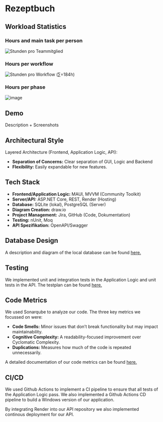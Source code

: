 # Rezeptbuch

## Workload Statistics
### Hours and main task per person
![Stunden pro Teammitglied](https://github.com/user-attachments/assets/08bc2bef-0017-4e99-9077-f5c20b47eaa4)


### Hours per workflow
![Stunden pro Workflow  (∑=184h)](https://github.com/user-attachments/assets/0118ced9-892e-4f3d-b918-51ffacd1cfb3)

### Hours per phase
![image](https://github.com/user-attachments/assets/35c9d3fd-8a56-4ff3-b40d-f72022ed2302)


## Demo
Description + Screenshots



## Architectural Style
Layered Architecture (Frontend, Application Logic, API):
 - **Separation of Concerns:** Clear separation of GUI, Logic and Backend
 - **Flexibility:** Easily expandable for new features.

## Tech Stack
- **Frontend/Application Logic:** MAUI, MVVM (Community Toolkit)
- **Server/API:** ASP.NET Core, REST, Render (Hosting)
- **Database:** SQLite (lokal), PostgreSQL (Server)
- **Diagram Creation:** draw.io
- **Project Management:** Jira, GitHub (Code, Dokumentation)
- **Testing:** nUnit, Moq
- **API Spezifikation:** OpenAPI/Swagger

## Database Design
A description and diagram of the local database can be found [here.](https://github.com/Rezeptbuch-Team/Rezeptbuch/blob/main/docs/DataStorageConcept.md#local-db)

## Testing
We implemented unit and integration tests in the Application Logic and unit tests in the API.
The testplan can be found [here.](https://github.com/Rezeptbuch-Team/Rezeptbuch/blob/main/docs/Testplan.md)

## Code Metrics
We used Sonarqube to analyze our code.
The three key metrics we focussed on were:
- **Code Smells:** Minor issues that don’t break functionality but may impact maintainability.
- **Cognitive Complexity:** A readability-focused improvement over Cyclomatic Complexity.
- **Duplications:** Measures how much of the code is repeated unnecessarily.

A detailed documentation of our code metrics can be found [here.](https://github.com/Rezeptbuch-Team/Rezeptbuch/blob/main/docs/CodeMetrics.md)

## CI/CD
We used Github Actions to implement a CI pipeline to ensure that all tests of the Application Logic pass.
We also implemented a Github Actions CD pipeline to build a Windows version of our application.

By integrating Render into our API repository we also implemented continous deployment for our API.
